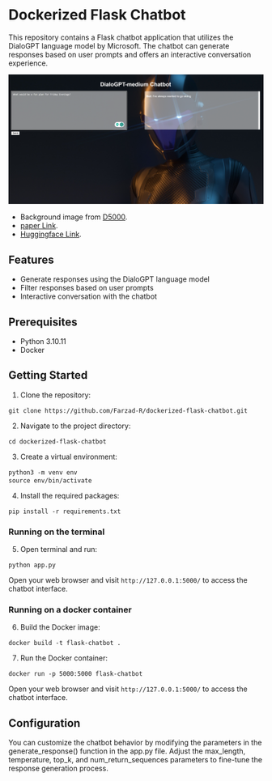 # Dockerized Flask Chatbot

This repository contains a Flask chatbot application that utilizes the DialoGPT language model by Microsoft. The chatbot can generate responses based on user prompts and offers an interactive conversation experience.

![Chatbot Screenshot](docs/webdemo.png)

- Background image from [D5000](https://pixabay.com/users/d5000-16677078/).
- [paper Link](https://arxiv.org/abs/1911.00536).
- [Huggingface Link](https://huggingface.co/docs/transformers/model_doc/dialogpt).

## Features

- Generate responses using the DialoGPT language model
- Filter responses based on user prompts
- Interactive conversation with the chatbot

## Prerequisites

- Python 3.10.11
- Docker


## Getting Started

1. Clone the repository:
```
git clone https://github.com/Farzad-R/dockerized-flask-chatbot.git
```

2. Navigate to the project directory:

```
cd dockerized-flask-chatbot
```

3. Create a virtual environment:
```
python3 -m venv env
source env/bin/activate
```

4. Install the required packages:

```
pip install -r requirements.txt
```
### Running on the terminal

5. Open terminal and run:
```
python app.py
```

Open your web browser and visit `http://127.0.0.1:5000/` to access the chatbot interface.

### Running on a docker container

6. Build the Docker image:
```
docker build -t flask-chatbot .
```

7. Run the Docker container:
```
docker run -p 5000:5000 flask-chatbot
```

Open your web browser and visit `http://127.0.0.1:5000/` to access the chatbot interface.

## Configuration
You can customize the chatbot behavior by modifying the parameters in the generate_response() function in the app.py file. Adjust the max_length, temperature, top_k, and num_return_sequences parameters to fine-tune the response generation process.